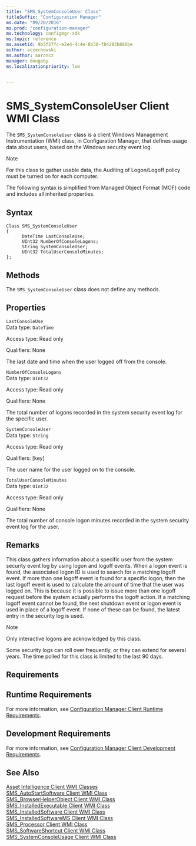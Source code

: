 ```yaml
---
title: "SMS_SystemConsoleUser Class"
titleSuffix: "Configuration Manager"
ms.date: "09/20/2016"
ms.prod: "configuration-manager"
ms.technology: configmgr-sdk
ms.topic: reference
ms.assetid: 9b5f27fc-e2e4-4c4e-8b30-f84293b886be
author: aczechowski
ms.author: aaroncz
manager: dougebyms.localizationpriority: low


---
```

# SMS_SystemConsoleUser Client WMI Class
The `SMS_SystemConsoleUser` class is a client Windows Management Instrumentation (WMI) class, in Configuration Manager, that defines usage data about users, based on the Windows security event log.  

> [!NOTE]
>  For this class to gather usable data, the Auditing of Logon/Logoff policy must be turned on for each computer.  

 The following syntax is simplified from Managed Object Format (MOF) code and includes all inherited properties.  

## Syntax  

```  
Class SMS_SystemConsoleUser  
{  
      DateTime LastConsoleUse;  
      UInt32 NumberOfConsoleLogons;  
      String SystemConsoleUser;  
      UInt32 TotalUserConsoleMinutes;  
};  
```  

## Methods  
 The `SMS_SystemConsoleUser` class does not define any methods.  

## Properties  
 `LastConsoleUse`  
 Data type: `DateTime`  

 Access type: Read only  

 Qualifiers: None  

 The last date and time when the user logged off from the console.  

 `NumberOfConsoleLogons`  
 Data type: `UInt32`  

 Access type: Read only  

 Qualifiers: None  

 The total number of logons recorded in the system security event log for the specific user.  

 `SystemConsoleUser`  
 Data type: `String`  

 Access type: Read only  

 Qualifiers: [key]  

 The user name for the user logged on to the console.  

 `TotalUserConsoleMinutes`  
 Data type: `UInt32`  

 Access type: Read only  

 Qualifiers: None  

 The total number of console logon minutes recorded in the system security event log for the user.  

## Remarks  
 This class gathers information about a specific user from the system security event log by using logon and logoff events. When a logon event is found, the associated logon ID is used to search for a matching logoff event. If more than one logoff event is found for a specific logon, then the last logoff event is used to calculate the amount of time that the user was logged on. This is because it is possible to issue more than one logoff request before the system actually performs the logoff action. If a matching logoff event cannot be found, the next shutdown event or logon event is used in place of a logoff event. If none of these can be found, the latest entry in the security log is used.  

> [!NOTE]
>  Only interactive logons are acknowledged by this class.  

 Some security logs can roll over frequently, or they can extend for several years. The time polled for this class is limited to the last 90 days.  

## Requirements  

## Runtime Requirements  
 For more information, see [Configuration Manager Client Runtime Requirements](../../../../../develop/core/reqs/client-runtime-requirements.md).  

## Development Requirements  
 For more information, see [Configuration Manager Client Development Requirements](../../../../../develop/core/reqs/client-development-requirements.md).  

## See Also  
 [Asset Intelligence Client WMI Classes](../../../../../develop/reference/core/clients/client-classes/asset-intelligence-client-wmi-classes.md)   
 [SMS_AutoStartSoftware Client WMI Class](../../../../../develop/reference/core/clients/client-classes/sms_autostartsoftware-client-wmi-class.md)   
 [SMS_BrowserHelperObject Client WMI Class](../../../../../develop/reference/core/clients/client-classes/sms_browserhelperobject-client-wmi-class.md)   
 [SMS_InstalledExecutable Client WMI Class](../../../../../develop/reference/core/clients/client-classes/sms_installedexecutable-client-wmi-class.md)   
 [SMS_InstalledSoftware Client WMI Class](../../../../../develop/reference/core/clients/client-classes/sms_installedsoftware-client-wmi-class.md)   
 [SMS_InstalledSoftwareMS Client WMI Class](../../../../../develop/reference/core/clients/client-classes/sms_installedsoftwarems-client-wmi-class.md)   
 [SMS_Processor Client WMI Class](../../../../../develop/reference/core/clients/client-classes/sms_processor-client-wmi-class.md)   
 [SMS_SoftwareShortcut Client WMI Class](../../../../../develop/reference/core/clients/client-classes/sms_softwareshortcut-client-wmi-class.md)   
 [SMS_SystemConsoleUsage Client WMI Class](../../../../../develop/reference/core/clients/client-classes/sms_systemconsoleusage-client-wmi-class.md)
